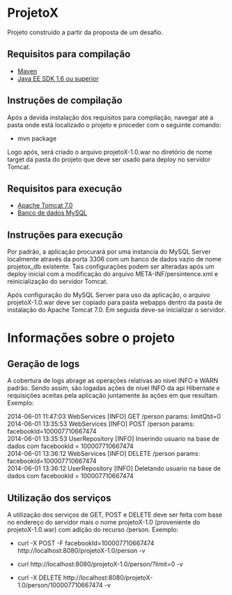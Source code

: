 ProjetoX
========
Projeto construído a partir da proposta de um desafio.

Requisitos para compilação
-------------------------------------------
 * [Maven](http://maven.apache.org/download.cgi)
 * [Java EE SDK 1.6 ou superior](http://www.oracle.com/technetwork/java/javaee/downloads/java-ee-sdk-7-downloads-1956236.html)

Instruções de compilação
------------------------------------

Após a devida instalação dos requisitos para compilação, navegar até a pasta onde está localizado o projeto e proceder com o seguinte comando:

* mvn package

Logo após, será criado o arquivo projetoX-1.0.war no diretório de nome target da pasta do projeto que deve ser usado para deploy no servidor Tomcat.

Requisitos para execução
-------------------------------------
* [Apache Tomcat 7.0](http://tomcat.apache.org/download-70.cgi)
* [Banco de dados MySQL](http://dev.mysql.com/downloads/mysql/5.6.html)

Instruções para execução
-------------------------------------
Por padrão, a aplicação procurará por uma instancia do MySQL Server localmente através da porta 3306 com um banco de dados vazio de nome projetox_db existente. Tais configurações podem ser alteradas após um deploy inicial com a modificação do arquivo META-INF/persintence.xml e reinicialização do servidor Tomcat.

Após configuração do MySQL Server para uso da aplicação, o arquivo projetoX-1.0.war deve ser copiado para pasta webapps dentro da pasta de instalação do Apache Tomcat 7.0. Em seguida deve-se inicializar o servidor.

Informações sobre o projeto
====================

Geração de logs
-----------------------
A cobertura de logs abrage as operações relativas ao nível INFO e WARN padrão. Sendo assim, são logadas ações de nível INFO da api Hibernate e requisições aceitas pela aplicação juntamente às ações em que resultam. Exemplo:

2014-06-01 11:47:03 WebServices [INFO] GET /person params: limitQtd=0<br>
2014-06-01 13:35:53 WebServices [INFO] POST /person params: facebookId=100007710667474<br>
2014-06-01 13:35:53 UserRepository [INFO] Inserindo usuario na base de dados com facebookId = 100007710667474<br>
2014-06-01 13:36:12 WebServices [INFO] DELETE /person params: facebookId=100007710667474<br>
2014-06-01 13:36:12 UserRepository [INFO] Deletando usuario na base de dados com facebookId = 100007710667474<br>

Utilização dos serviços
--------------------------------
A utilização dos serviços de GET, POST e DELETE deve ser feita com base no endereço do servidor mais o nome projetoX-1.0 (proveniente do projetoX-1.0.war) com adição do recurso /person. Exemplo:
 
* curl -X POST -F facebookId=100007710667474 http://localhost:8080/projetoX-1.0/person -v

* curl http://localhost:8080/projetoX-1.0/person/?limit=0 -v

* curl -X DELETE http://localhost:8080/projetoX-1.0/person/100007710667474 -v

